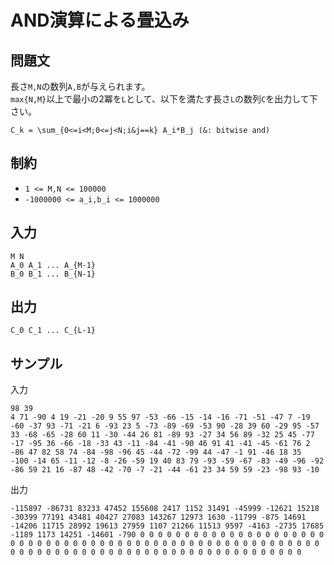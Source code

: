 # AND演算による畳込み

## 問題文

長さ`M,N`の数列`A,B`が与えられます。  
`max{N,M}`以上で最小の2冪を`L`として、以下を満たす長さ`L`の数列`C`を出力して下さい。
```
C_k = \sum_{0<=i<M;0<=j<N;i&j==k} A_i*B_j (&: bitwise and)
```

## 制約

- `1 <= M,N <= 100000`
- `-1000000 <= a_i,b_i <= 1000000`

## 入力

```
M N
A_0 A_1 ... A_{M-1}
B_0 B_1 ... B_{N-1}
```

## 出力

```
C_0 C_1 ... C_{L-1}
```

## サンプル

入力
```
98 39
4 71 -90 4 19 -21 -20 9 55 97 -53 -66 -15 -14 -16 -71 -51 -47 7 -19 -60 -37 93 -71 -21 6 -93 23 5 -73 -89 -69 -53 90 -28 39 60 -29 95 -57 33 -68 -65 -28 60 11 -30 -44 26 81 -89 93 -27 34 56 89 -32 25 45 -77 -17 -95 36 -66 -18 -33 43 -11 -84 -41 -90 46 91 41 -41 -45 -61 76 2 -86 47 82 58 74 -84 -98 -96 45 -44 -72 -99 44 -47 -1 91 -46 18 35
-100 -14 65 -11 -12 -8 -26 -59 19 40 83 79 -93 -59 -67 -83 -49 -96 -92 -86 59 21 16 -87 48 -42 -70 -7 -21 -44 -61 23 34 59 59 -23 -98 93 -10
```

出力
```
-115897 -86731 83233 47452 155608 2417 1152 31491 -45999 -12621 15218 -30399 77191 43481 40427 27083 143267 12973 1630 -11799 -875 14691 -14206 11715 28992 19613 27959 1107 21266 11513 9597 -4163 -2735 17685 -1189 1173 14251 -14601 -790 0 0 0 0 0 0 0 0 0 0 0 0 0 0 0 0 0 0 0 0 0 0 0 0 0 0 0 0 0 0 0 0 0 0 0 0 0 0 0 0 0 0 0 0 0 0 0 0 0 0 0 0 0 0 0 0 0 0 0 0 0 0 0 0 0 0 0 0 0 0 0 0 0 0 0 0 0 0 0 0 0 0 0 0 0 0 0 0 0
```

